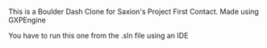 This is a Boulder Dash Clone for Saxion's Project First Contact. Made using GXPEngine

You have to run this one from the .sln file using an IDE
